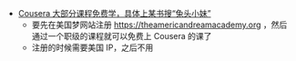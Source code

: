 - [Cousera 大部分课程免费学，具体上某书搜“兔头小妹”](https://twitter.com/bulepioneer/status/1656563607407296518)
	- 要先在美国梦网站注册 https://theamericandreamacademy.org ，然后通过一个职级的课程就可以免费上 Cousera 的课了
	- 注册的时候需要美国 IP，之后不用
